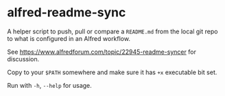 # alfred-readme-sync

A helper script to push, pull or compare a `README.md` from the local git repo to what is configured in an Alfred workflow.

See https://www.alfredforum.com/topic/22945-readme-syncer for discussion.

Copy to your `$PATH` somewhere and make sure it has `+x` executable bit set.

Run with `-h`, `--help` for usage.
